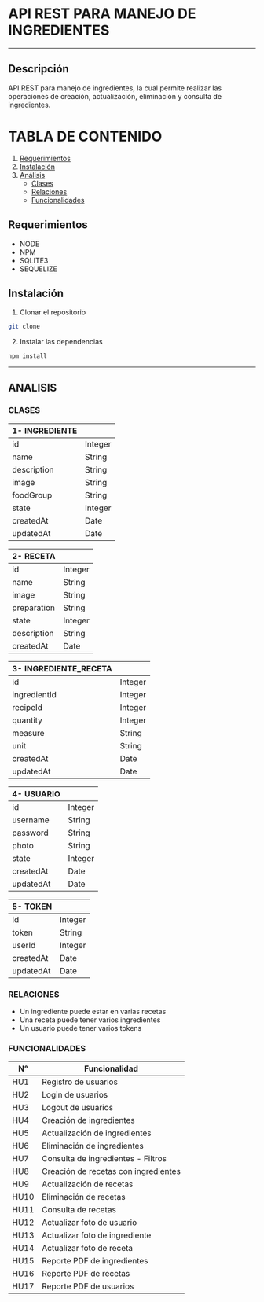 #  API REST PARA MANEJO DE INGREDIENTES
--- 


## Descripción
API REST para manejo de ingredientes, la cual permite realizar las operaciones de creación, actualización, eliminación y consulta de ingredientes.

# TABLA DE CONTENIDO
1. [Requerimientos](#requerimientos)
2. [Instalación](#instalación)
3. [Análisis](#análisis)
    - [Clases](#clases)
    - [Relaciones](#relaciones)
    - [Funcionalidades](#funcionalidades)

## Requerimientos
- NODE
- NPM
- SQLITE3
- SEQUELIZE

## Instalación
1. Clonar el repositorio
```bash
git clone
```
2. Instalar las dependencias
```bash
npm install
```

---
## ANALISIS
### CLASES

| 1- INGREDIENTE  ||
|-----------------|--|
| id | Integer |
| name | String |
| description | String |
| image | String |
| foodGroup | String |
| state     | Integer |
| createdAt | Date |
| updatedAt | Date |

| 2- RECETA  ||
|-----------------|--|
| id | Integer |
| name | String |
| image | String |
| preparation | String |
| state | Integer |
| description | String |
| createdAt | Date |

| 3- INGREDIENTE_RECETA  ||
|-----------------|--|
| id | Integer |
| ingredientId | Integer |
| recipeId | Integer |
| quantity | Integer |
| measure  | String |
| unit | String |
| createdAt | Date |
| updatedAt | Date |

| 4- USUARIO  ||
|-----------------|--|
| id | Integer |
| username | String |
| password | String |
| photo | String |
| state | Integer |
| createdAt | Date |
| updatedAt | Date |

| 5- TOKEN  ||
|-----------------|--|
| id | Integer |
| token | String |
| userId | Integer |
| createdAt | Date |
| updatedAt | Date |


### RELACIONES
- Un ingrediente puede estar en varias recetas
- Una receta puede tener varios ingredientes
- Un usuario puede tener varios tokens


### FUNCIONALIDADES
| N° | Funcionalidad |
|----|---------------|
| HU1 | Registro de usuarios |
| HU2 | Login de usuarios |
| HU3 | Logout de usuarios |
| HU4 | Creación de ingredientes |
| HU5 | Actualización de ingredientes |
| HU6 | Eliminación de ingredientes |
| HU7 | Consulta de ingredientes - Filtros |
| HU8 | Creación de recetas con ingredientes |
| HU9 | Actualización de recetas |
| HU10 | Eliminación de recetas |
| HU11 | Consulta de recetas |
| HU12 | Actualizar foto de usuario |
| HU13 | Actualizar foto de ingrediente |
| HU14 | Actualizar foto de receta |
| HU15 | Reporte PDF de ingredientes |
| HU16 | Reporte PDF de recetas |
| HU17 | Reporte PDF de usuarios |



